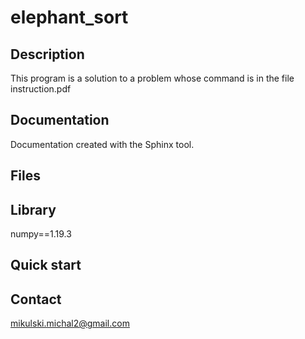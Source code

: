 # elephant_sort
## Description

This program is a solution to a problem whose command is in the file instruction.pdf

## Documentation

Documentation created with the Sphinx tool.

## Files

## Library

numpy==1.19.3

## Quick start

## Contact
mikulski.michal2@gmail.com
